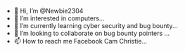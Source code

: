 - 👋 Hi, I’m @Newbie2304
- 👀 I’m interested in computers...
- 🌱 I’m currently learning cyber security and bug bounty...
- 💞️ I’m looking to collaborate on bug bounty pointers ...
- 📫 How to reach me Facebook Cam Christie...

<!---
Newbie2304/Newbie2304 is a ✨ special ✨ repository because its `README.md` (this file) appears on your GitHub profile.
You can click the Preview link to take a look at your changes.
--->
